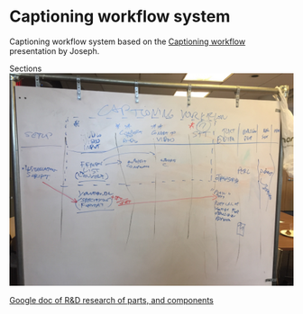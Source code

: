 # Captioning workflow system


Captioning workflow system based on the [Captioning workflow](/remote-presentations/captioning-workflow.md) presentation by Joseph. 


Sections ![Captioning workflow](/assets/captioning_workflow.png)

[Google doc of R&D research of parts, and components](https://docs.google.com/document/d/1yrPSgLnGW4mWBXCHAxR0STzm--lpV_6nglcqhM8EkDc/edit?usp=sharing)